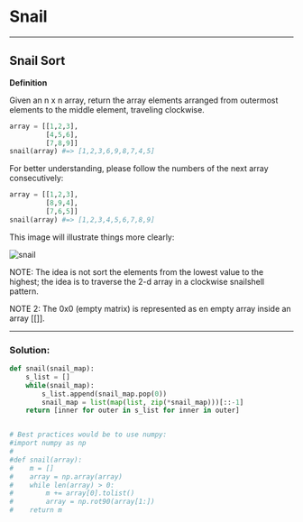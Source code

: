 # Snail

---

## Snail Sort

**Definition**

Given an n x n array, return the array elements arranged from outermost
elements to the middle element, traveling clockwise.

```python
array = [[1,2,3],
         [4,5,6],
         [7,8,9]]
snail(array) #=> [1,2,3,6,9,8,7,4,5]
```
For better understanding, please follow the numbers of the next array consecutively:

```python
array = [[1,2,3],
         [8,9,4],
         [7,6,5]]
snail(array) #=> [1,2,3,4,5,6,7,8,9]
```
This image will illustrate things more clearly:

![snail](https://user-images.githubusercontent.com/20653258/206886323-887b7c00-0d86-42e8-919e-c8ebd4d6951d.png)

NOTE: The idea is not sort the elements from the lowest value to the highest;
the idea is to traverse the 2-d array in a clockwise snailshell pattern.

NOTE 2: The 0x0 (empty matrix) is represented as en empty array inside an array [[]].

---

### Solution:

```python
def snail(snail_map):
    s_list = []
    while(snail_map):
        s_list.append(snail_map.pop(0))
        snail_map = list(map(list, zip(*snail_map)))[::-1]
    return [inner for outer in s_list for inner in outer]


# Best practices would be to use numpy:
#import numpy as np
#
#def snail(array):
#    m = []
#    array = np.array(array)
#    while len(array) > 0:
#        m += array[0].tolist()
#        array = np.rot90(array[1:])
#    return m
```
